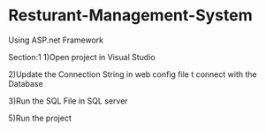 # Resturant-Management-System
Using ASP.net Framework

Section:1
1)Open project in Visual Studio

2)Update the Connection String in web config file t connect with the Database
 
 <connectionStrings>
    <add name="DefaultConnection" providerName="System.Data.SqlClient" connectionString="Data Source=(LocalDb)\v11.0;Initial Catalog=aspnet-dbpro-20190303034237;Integrated Security=SSPI;AttachDBFilename=|DataDirectory|\aspnet-dbpro-20190303034237.mdf" />
  </connectionStrings>

3)Run the SQL File in SQL server

5)Run the project
